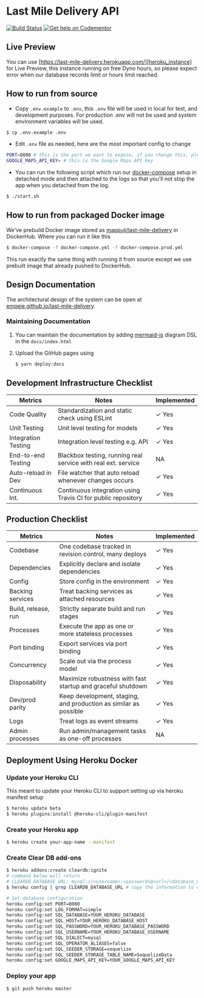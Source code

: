 # Last Mile Delivery API

[![Build Status](https://travis-ci.com/empeje/last-mile-delivery.svg?branch=master)](https://travis-ci.com/empeje/last-mile-delivery)
[![Get help on Codementor](https://cdn.codementor.io/badges/get_help_github.svg)](https://www.codementor.io/amappuji?utm_source=github&utm_medium=button&utm_term=amappuji&utm_campaign=github)

## Live Preview

You can use [https://last-mile-delivery.herokuapp.com/][heroku_instance] for Live Preview, this instance running on free Dyno hours, so please expect error when our database records limit or hours limit reached.

## How to run from source

- Copy `.env.example` to `.env`, this `.env` file will be used in local for test, and development purposes. For production .env will not be used and system environment variables will be used.

```bash
$ cp .env.example .env
```

- Edit `.env` file as needed, here are the most important config to change

```bash
PORT=8080 # this is the port we want to expose, if you change this, please look at the `docker-compose.yml` as well
GOOGLE_MAPS_API_KEY= # this is the Google Maps API Key
```

- You can run the following script which run our [docker-compose](./docker-compose.yml) setup in detached mode and then attached to the logs so that you'll not stop the app when you detached from the log.

```bash
$ ./start.sh
```

## How to run from packaged Docker image

We've prebuild Docker image stored as [mappuji/last-mile-delivery][hub_registry] in DockerHub. Where you can run it like this

```bash
$ docker-compose -f docker-compose.yml -f docker-compose.prod.yml
```

This run exactly the same thing with running it from source except we use prebuilt image that already pushed to DockerHub.

## Design Documentation

The architectural design of the system can be open at [empeje.github.io/last-mile-delivery][design_docs].

### Maintaining Documentation

1. You can maintain the documentation by adding [mermaid-js][mermaid] diagram DSL in the `docs/index.html`
2. Upload the GitHub pages using

   ```bash
   $ yarn deploy:docs
   ```

## Development Infrastructure Checklist

| Metrics             | Notes                                                         | Implemented |
| ------------------- | ------------------------------------------------------------- | ----------- |
| Code Quality        | Standardization and static check using ESLint                 | ✓ Yes       |
| Unit Testing        | Unit level testing for models                                 | ✓ Yes       |
| Integration Testing | Integration level testing e.g. API                            | ✓ Yes       |
| End-to-end Testing  | Blackbox testing, running real service with real ext. service | NA          |
| Auto-reload in Dev  | File watcher that auto reload whenever changes occurs         | ✓ Yes       |
| Continuous Int.     | Continuous integration using Travis CI for public repository  | ✓ Yes       |

## Production Checklist

| Metrics             | Notes                                                            | Implemented |
| ------------------- | ---------------------------------------------------------------- | ----------- |
| Codebase            | One codebase tracked in revision control, many deploys           | ✓ Yes       |
| Dependencies        | Explicitly declare and isolate dependencies                      | ✓ Yes       |
| Config              | Store config in the environment                                  | ✓ Yes       |
| Backing services    | Treat backing services as attached resources                     | ✓ Yes       |
| Build, release, run | Strictly separate build and run stages                           | ✓ Yes       |
| Processes           | Execute the app as one or more stateless processes               | ✓ Yes       |
| Port binding        | Export services via port binding                                 | ✓ Yes       |
| Concurrency         | Scale out via the process model                                  | ✓ Yes       |
| Disposability       | Maximize robustness with fast startup and graceful shutdown      | ✓ Yes       |
| Dev/prod parity     | Keep development, staging, and production as similar as possible | ✓ Yes       |
| Logs                | Treat logs as event streams                                      | ✓ Yes       |
| Admin processes     | Run admin/management tasks as one-off processes                  | NA          |

## Deployment Using Heroku Docker

### Update your Heroku CLI

This meant to update your Heroku CLI to support setting up via heroku manifest setup

```bash
$ heroku update beta
$ heroku plugins:install @heroku-cli/plugin-manifest
```

### Create your Heroku app

```bash
$ heroku create your-app-name --manifest
```

### Create Clear DB add-ons

```bash
$ heroku addons:create cleardb:ignite
# command below will return
# CLEARDB_DATABASE_URL: mysql://<username>:<password>@<url>/<database_name>?reconnect=true
$ heroku config | grep CLEARDB_DATABASE_URL # copy the information to config

# Set database configuration
heroku config:set PORT=8080
heroku config:set LOG_FORMAT=simple
heroku config:set SQL_DATABASE=YOUR_HEROKU_DATABASE
heroku config:set SQL_HOST=YOUR_HEROKU_DATABASE_HOST
heroku config:set SQL_PASSWORD=YOUR_HEROKU_DATABASE_PASSWORD
heroku config:set SQL_USERNAME=YOUR_HEROKU_DATABASE_USERNAME
heroku config:set SQL_DIALECT=mysql
heroku config:set SQL_OPERATOR_ALIASES=false
heroku config:set SQL_SEEDER_STORAGE=sequelize
heroku config:set SQL_SEEDER_STORAGE_TABLE_NAME=SequelizeData
heroku config:set GOOGLE_MAPS_API_KEY=YOUR_GOOGLE_MAPS_API_KEY
```

### Deploy your app

```bash
$ git push heroku master
```

[design_docs]: https://empeje.github.io/last-mile-delivery/
[mermaid]: https://mermaidjs.github.io/#/
[hub_registry]: https://hub.docker.com/repository/docker/mappuji/last-mile-delivery
[heroku_instance]: https://last-mile-delivery.herokuapp.com/
